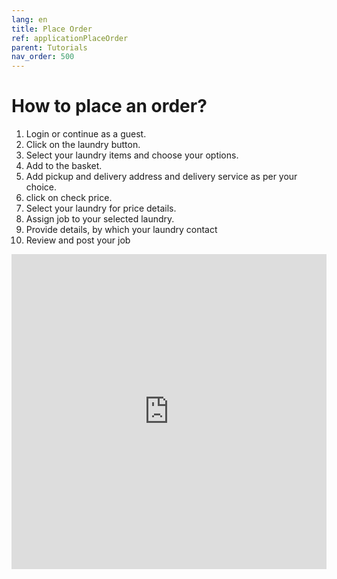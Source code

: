 ```yaml
---
lang: en
title: Place Order
ref: applicationPlaceOrder
parent: Tutorials
nav_order: 500
---
```


# How to place an order?
1. Login or continue as a guest.
1. Click on the laundry button.
1. Select your laundry items and choose your options.
1. Add to the basket.
1. Add pickup and delivery address and delivery service as per your choice.
1. click on check price.
1. Select your laundry for price details.
1. Assign job to your selected laundry.
1. Provide details, by which your laundry contact
1. Review and post your job

<div style="padding:100% 0 0 0;position:relative;"><iframe src="https://player.vimeo.com/video/572619868?dnt=1" frameborder="0" allow="autoplay; fullscreen; picture-in-picture" allowfullscreen style="position:absolute;top:0;left:0;width:100%;height:100%;" title="Place laundry"></iframe></div><script src="https://player.vimeo.com/api/player.js"></script>